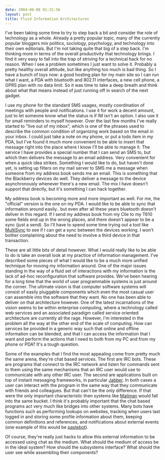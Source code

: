 ```yaml
---
date: 2004-06-08 01:31:56
layout: post
title: Fluid Information Architectures
---
```


I've been taking some time to try to step back a bit and consider the role of technology as a whole. Already a pretty popular topic, many of the currently popular bloggers mix politics, sociology, psychology, and technology into their own editorials. But I'm not taking quite that big of a step back. I'm thinking more in terms of the overall productivity that technology brings. I find it very easy to fall into the trap of striving for a technical hack for no reason. When I see a problem sometimes I just want to solve it. Probably a pretty healthy overall attitude, but like anything too much is bad thing. So I have a bunch of toys now: a good hosting plan for my main site so I can run what I want, a PDA with bluetooth and 802.11 interfaces, a new cell phone, a GPRS plan with no data limit. So it was time to take a deep breath and think about what that means instead of just running off in search of the next gadget.

I use my phone for the standard SMS usages, mostly coordination of meetings with people and notifications. I use it for work a decent amount, just to let someone know what the status is if IM isn't an option. I also use it for small reminders to myself however. Over the last few months I've really started to "live out of my inbox", which is one of the phrases used to describe the common condition of organizing work based on the email in your inbox. I could just take a note on my phone, or put a todo item in my PDA, but I've found it much more convenient to be able to insert that message right into the place where I know I'll be able to manage it. The service I have provides a special number that I can send an SMS to, but which then delivers the message to an email address. Very convenient for when a quick idea strikes. Something I would like to do, but haven't done yet, is setting up filters on my mail server to SMS me a message when someone from my address book sends me an email. This is something that the Blackberry devices do well. They deliver a message to the device asynchronously whenever there's a new email. The mix I have doesn't support that directly, but it's something I can hack together.

My address book is becoming more and more important as well. For me, the "official" version is the one on my PDA. I would like to be able to sync that information around easily.. but even after all these years bluetooth doesn't deliver in this regard. If I send my address book from my Clie to my T610 some fields end up in the wrong places, and there doesn't appear to be a sync (just a send). So I'll have to spend some time trying out a tool like [MultiSync](http://multisync.sourceforge.net/) to see if I can get a sync between the devices working. I won't bother complaining about the need to involve a third device in that transaction.

These are all little bits of detail however. What I would really like to be able to do is take an overall look at my practice of information management. I've described some pieces of what I would like to be a much more unified technique for moving my information around. One of the major issues standing in the way of a fluid set of interactions with my information is the lack of ad-hoc reconfiguration that software provides. We've been hearing for a long time that the world of user programmable systems is just around the corner. The ultimate vision is that computer software systems will consist of easily pluggable components which even the most casual user can assemble into the software that they want. No one has been able to deliver on that architecture however. One of the latest incarnations of the vision seems to be within enterprise computing, where a technology called web services and an associated paradigm called service oriented architecture are currently all the rage. However, I'm interested in the problem all the way at the other end of the scale of computing. How can services be provided in a generic way such that online and offline information can be blended, and that I can access the information that I want and perform the actions that I need to both from my PC and from my phone or PDA? It's a tough question.

Some of the examples that I find the most appealing come from pretty much the same arena, they're chat based services. The first are IRC bots. These are programs that connect to the IRC network and listen for commands sent to them using the same mechanisms that an IRC user would use to communicate with any other IRC user. The second are applications built on top of instant messaging frameworks, in particular [Jabber](http://www.jabber.org/). In both cases a user can interact with the program in the same way that they communicate with friends and colleagues. But that can't be the only difference. If that were the only important characteristic then systems like [Mailman](http://www.gnu.org/software/mailman/) would fall into the same bucket. I think it's probably important that the chat based programs act very much like bridges into other systems. Many bots have functions such as performing lookups on websites, tracking when users last logged in and storing some profile information about them, keeping common definitions and references, and notifications about external events (one example of this would be [pastebot](http://sourceforge.net/projects/pastebot/)).

Of course, they're really just hacks to allow this external information to be accessed using chat as the medium. What should the medium of access be in the ideal system? How should the subsystems interface? What should the user see while assembling their components?
